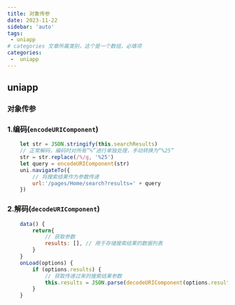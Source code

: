 ```yaml
---
title: 对象传参
date: 2023-11-22
sidebar: 'auto'
tags:
 - uniapp
# categories 文章所属类别，这个是一个数组，必填项
categories:   
 -  uniapp
---
```


## uniapp
### 对象传参

### 1.编码(`encodeURIComponent`)
```js
    let str = JSON.stringify(this.searchResults)
    // 正常解码，编码时对所有“%”进行单独处理，手动转换为“%25”
    str = str.replace(/%/g, '%25')
	let query = encodeURIComponent(str)
    uni.navigateTo({
		// 将搜索结果作为参数传递
		url:'/pages/Home/search?results=' + query
	})
```    
### 2.解码(`decodeURIComponent`)
```js
    data() {
        return{
            // 获取参数
	        results: [], // 用于存储搜索结果的数据列表
        }
    }
    onLoad(options) {
        if (options.results) {
            // 获取传递过来的搜索结果参数
            this.results = JSON.parse(decodeURIComponent(options.results));
	    }
    }
```